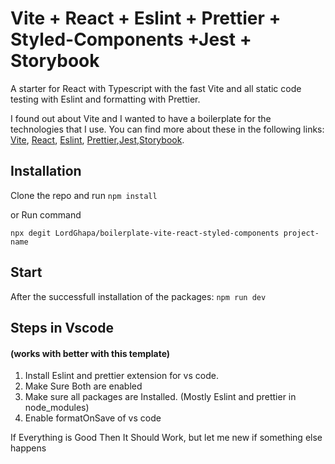 # Vite + React + Eslint + Prettier + Styled-Components +Jest + Storybook

A starter for React with Typescript with the fast Vite and all static code testing with Eslint and formatting with Prettier.


I found out about Vite and I wanted to have a boilerplate for the technologies that I use. You can find more about these in the following links: [Vite](https://github.com/vitejs/vite), [React](https://reactjs.org/),  [Eslint](https://eslint.org/), [Prettier](https://prettier.io/),[Jest](https://jestjs.io/),[Storybook](https://storybook.js.org/).

## Installation

Clone the repo and run `npm install`

or Run command

```
npx degit LordGhapa/boilerplate-vite-react-styled-components project-name
```

## Start

After the successfull installation of the packages: `npm run dev`

## Steps in Vscode

#### (works with better with this template)

1. Install Eslint and prettier extension for vs code.
2. Make Sure Both are enabled
3. Make sure all packages are Installed. (Mostly Eslint and prettier in node_modules)
4. Enable formatOnSave of vs code


If Everything is Good Then It Should Work, but let me new if something else happens


